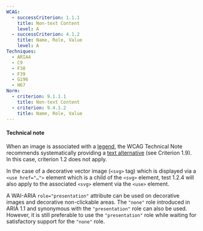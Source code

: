 ```yaml
---
WCAG:
  - successCriterion: 1.1.1
    title: Non-text Content
    level: A
  - successCriterion: 4.1.2
    title: Name, Role, Value
    level: A
Techniques:
  - ARIA4
  - C9
  - F38
  - F39
  - G196
  - H67
Norm:
  - criterion: 9.1.1.1
    title: Non-text Content
  - criterion: 9.4.1.2
    title: Name, Role, Value
---
```


#### Technical note

When an image is associated with a [legend](#image-caption), the WCAG Technical Note recommends systematically providing a [text alternative](#text-alternative-image) (see Criterion 1.9). In this case, criterion 1.2 does not apply.

In the case of a decorative vector image (`<svg>` tag) which is displayed via a `<use href="…">` element which is a child of the `<svg>` element, test 1.2.4 will also apply to the associated `<svg>` element via the `<use>` element.

A WAI-ARIA `role="presentation"` attribute can be used on decorative images and decorative non-clickable areas. The `"none"` role introduced in ARIA 1.1 and synonymous with the `"presentation"` role can also be used. However, it is still preferable to use the `"presentation"` role while waiting for satisfactory support for the `"none"` role.
